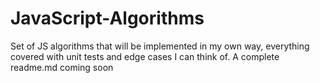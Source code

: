 # JavaScript-Algorithms

Set of JS algorithms that will be implemented in my own way, everything covered with unit tests and edge cases I can think of.
A complete readme.md coming soon
